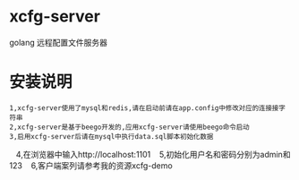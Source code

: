 # xcfg-server
golang 远程配置文件服务器

# 安装说明
    1,xcfg-server使用了mysql和redis,请在启动前请在app.config中修改对应的连接接字符串
    2,xcfg-server是基于beego开发的,应用xcfg-server请使用beego命令启动
    3,启用xcfg-server后请在mysql中执行data.sql脚本初始化数据
    4,在浏览器中输入http://localhost:1101
    5,初始化用户名和密码分别为admin和123
    6,客户端案列请参考我的资源xcfg-demo
